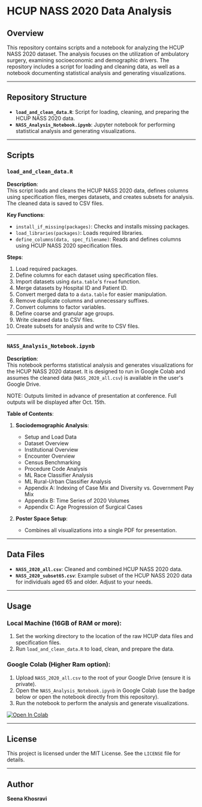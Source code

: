 # HCUP NASS 2020 Data Analysis

## Overview

This repository contains scripts and a notebook for analyzing the HCUP NASS 2020 dataset. The analysis focuses on the utilization of ambulatory surgery, examining socioeconomic and demographic drivers. The repository includes a script for loading and cleaning data, as well as a notebook documenting statistical analysis and generating visualizations.

---

## Repository Structure

- **`load_and_clean_data.R`**: Script for loading, cleaning, and preparing the HCUP NASS 2020 data.
- **`NASS_Analysis_Notebook.ipynb`**: Jupyter notebook for performing statistical analysis and generating visualizations.

---

## Scripts

### `load_and_clean_data.R`

**Description**:  
This script loads and cleans the HCUP NASS 2020 data, defines columns using specification files, merges datasets, and creates subsets for analysis. The cleaned data is saved to CSV files.

**Key Functions**:
- `install_if_missing(packages)`: Checks and installs missing packages.
- `load_libraries(packages)`: Loads required libraries.
- `define_columns(data, spec_filename)`: Reads and defines columns using HCUP NASS 2020 specification files.

**Steps**:
1. Load required packages.
2. Define columns for each dataset using specification files.
3. Import datasets using `data.table`'s `fread` function.
4. Merge datasets by Hospital ID and Patient ID.
5. Convert merged data to a `data.table` for easier manipulation.
6. Remove duplicate columns and unnecessary suffixes.
7. Convert columns to factor variables.
8. Define coarse and granular age groups.
9. Write cleaned data to CSV files.
10. Create subsets for analysis and write to CSV files.

---

### `NASS_Analysis_Notebook.ipynb`

**Description**:  
This notebook performs statistical analysis and generates visualizations for the HCUP NASS 2020 dataset. It is designed to run in Google Colab and assumes the cleaned data (`NASS_2020_all.csv`) is available in the user's Google Drive.

NOTE: Outputs limited in advance of presentation at conference. Full outputs will be displayed after Oct. 15th. 

**Table of Contents**:

1. **Sociodemographic Analysis**:
   - Setup and Load Data
   - Dataset Overview
   - Institutional Overview
   - Encounter Overview
   - Census Benchmarking
   - Procedure Code Analysis
   - ML Race Classifier Analysis
   - ML Rural-Urban Classifier Analysis
   - Appendix A: Indexing of Case Mix and Diversity vs. Government Pay Mix
   - Appendix B: Time Series of 2020 Volumes
   - Appendix C: Age Progression of Surgical Cases

2. **Poster Space Setup**:
   - Combines all visualizations into a single PDF for presentation.

---

## Data Files

- **`NASS_2020_all.csv`**: Cleaned and combined HCUP NASS 2020 data.
- **`NASS_2020_subset65.csv`**: Example subset of the HCUP NASS 2020 data for individuals aged 65 and older. Adjust to your needs.

---

## Usage

### Local Machine (16GB of RAM or more):
1. Set the working directory to the location of the raw HCUP data files and specification files.
2. Run `load_and_clean_data.R` to load, clean, and prepare the data.

### Google Colab (Higher Ram option):
1. Upload `NASS_2020_all.csv` to the root of your Google Drive (ensure it is private).
2. Open the `NASS_Analysis_Notebook.ipynb` in Google Colab (use the badge below or open the notebook directly from this repository).
3. Run the notebook to perform the analysis and generate visualizations.

<a href="https://colab.research.google.com/github/SeenaKhosravi/NASS/blob/main/NASS_Analysis_Notebook.ipynb" target="_parent">
    <img src="https://colab.research.google.com/assets/colab-badge.svg" alt="Open In Colab"/>
</a>

---

## License

This project is licensed under the MIT License. See the `LICENSE` file for details.

---

## Author

**Seena Khosravi** 
